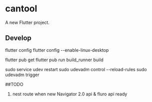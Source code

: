 # cantool

A new Flutter project.


## Develop
flutter config
flutter config --enable-linux-desktop

flutter pub get
flutter pub run build_runner build

sudo service udev restart
sudo udevadm control --reload-rules
sudo udevadm trigger

##TODO
1. nest route when new Navigator 2.0 api & fluro api ready

